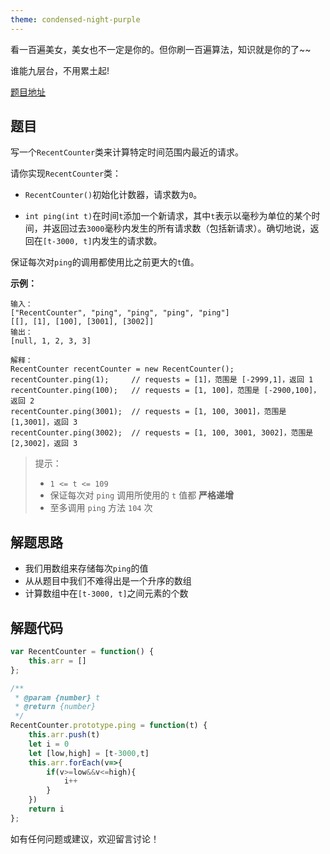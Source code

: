 ```yaml
---
theme: condensed-night-purple
---
```


看一百遍美女，美女也不一定是你的。但你刷一百遍算法，知识就是你的了~~

谁能九层台，不用累土起!

[题目地址](https://leetcode-cn.com/problems/number-of-recent-calls/)

<!-- more -->


## 题目

写一个`RecentCounter`类来计算特定时间范围内最近的请求。

请你实现`RecentCounter`类：

- `RecentCounter()`初始化计数器，请求数为`0`。

- `int ping(int t)`在时间`t`添加一个新请求，其中`t`表示以毫秒为单位的某个时间，并返回过去`3000`毫秒内发生的所有请求数（包括新请求）。确切地说，返回在`[t-3000, t]`内发生的请求数。

保证每次对`ping`的调用都使用比之前更大的`t`值。

**示例：**

```
输入：
["RecentCounter", "ping", "ping", "ping", "ping"]
[[], [1], [100], [3001], [3002]]
输出：
[null, 1, 2, 3, 3]

解释：
RecentCounter recentCounter = new RecentCounter();
recentCounter.ping(1);     // requests = [1]，范围是 [-2999,1]，返回 1
recentCounter.ping(100);   // requests = [1, 100]，范围是 [-2900,100]，返回 2
recentCounter.ping(3001);  // requests = [1, 100, 3001]，范围是 [1,3001]，返回 3
recentCounter.ping(3002);  // requests = [1, 100, 3001, 3002]，范围是 [2,3002]，返回 3
```

> 提示：
> - `1 <= t <= 109`
> - 保证每次对 `ping` 调用所使用的 `t` 值都 **严格递增**
> - 至多调用 `ping` 方法 `104` 次


## 解题思路

- 我们用数组来存储每次`ping`的值
- 从从题目中我们不难得出是一个升序的数组
- 计算数组中在`[t-3000, t]`之间元素的个数


## 解题代码

```js
var RecentCounter = function() {
    this.arr = []
};

/** 
 * @param {number} t
 * @return {number}
 */
RecentCounter.prototype.ping = function(t) {
    this.arr.push(t)
    let i = 0
    let [low,high] = [t-3000,t]
    this.arr.forEach(v=>{
        if(v>=low&&v<=high){
            i++
        }
    })
    return i
};
```

如有任何问题或建议，欢迎留言讨论！
